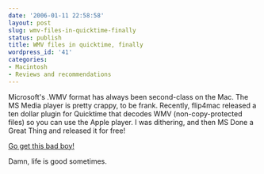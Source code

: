```yaml
---
date: '2006-01-11 22:58:58'
layout: post
slug: wmv-files-in-quicktime-finally
status: publish
title: WMV files in quicktime, finally
wordpress_id: '41'
categories:
- Macintosh
- Reviews and recommendations
---
```


Microsoft's .WMV format has always been second-class on the Mac. The MS Media player is pretty crappy, to be frank. Recently, flip4mac released a ten dollar plugin for Quicktime that decodes WMV (non-copy-protected files) so you can use the Apple player. I was dithering, and then MS Done a Great Thing and released it for free!

[Go get this bad boy!](http://www.microsoft.com/downloads/details.aspx?FamilyId=915D874D-D747-4180-A400-5F06B1B5E559&displaylang=en)

Damn, life is good sometimes.
